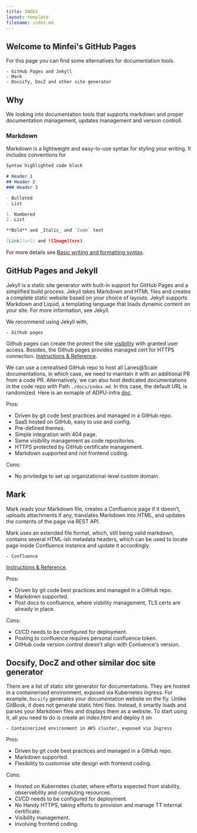 ```yaml
---
title: INDEX
layout: template
filename: index.md
--- 
```

## Welcome to Minfei's GitHub Pages

For this page you can find some alternatives for documentation tools. 
```
- GitHub Pages and Jekyll
- Mark
- Docsify, DocZ and other site generator
```

## Why

We looking into documentation tools that supports markdown and proper documentation management, updates management and version controll.

### Markdown

Markdown is a lightweight and easy-to-use syntax for styling your writing. It includes conventions for

```markdown
Syntax highlighted code block

# Header 1
## Header 2
### Header 3

- Bulleted
- List

1. Numbered
2. List

**Bold** and _Italic_ and `Code` text

[Link](url) and ![Image](src)
```

For more details see [Basic writing and formatting syntax](https://docs.github.com/en/github/writing-on-github/getting-started-with-writing-and-formatting-on-github/basic-writing-and-formatting-syntax).


## GitHub Pages and Jekyll

Jekyll is a static site generator with built-in support for GitHub Pages and a simplified build process. Jekyll takes Markdown and HTML files and creates a complete static website based on your choice of layouts. Jekyll supports Markdown and Liquid, a templating language that loads dynamic content on your site. For more information, see Jekyll.

We recommend using Jekyll with,
```
- Github pages
```
Github pages can create the protect the site [visibility](https://docs.github.com/en/pages/getting-started-with-github-pages/changing-the-visibility-of-your-github-pages-site) with granted user access. Besides, the Github pages provides managed cert for HTTPS connection.
[Instructions & Reference](https://docs.github.com/en/pages).

We can use a centralised GitHub repo to host all Lanes@Scale documentations, in which case, we need to maintain it with an additional PR from a code PR. Alternatively, we can also host dedicated documentations in the code repo with Path `./docs/index.md`. In this case, the default URL is randomized. Here is an exmaple of ADPU-infra [doc](https://upgraded-chainsaw-a4b14c57.pages.github.io/).

Pros:
- Driven by git code best practices and managed in a GitHub repo.
- SaaS hosted on GitHub, easy to use and config.
- Pre-defined themes.
- Simple integration with 404 page.
- Same visibility management as code repositories.
- HTTPS protected by GitHub certificate management.
- Markdown supported and not frontend coding.

Cons:
- No priviledge to set up organizational-level custom domain.

## Mark
Mark reads your Markdown file, creates a Confluence page if it doesn’t, uploads attachments if any, translates Markdown into HTML, and updates the contents of the page via REST API.

Mark uses an extended file format, which, still being valid markdown, contains several HTML-ish metadata headers, which can be used to locate page inside Confluence instance and update it accordingly.

```
- Confluence
```
[Instructions & Reference](https://samizdat.dev/use-markdown-for-confluence/).

Pros:
- Driven by git code best practices and managed in a GitHub repo.
- Markdown supported.
- Post docs to confluence, where visbility management, TLS certs are already in place.

Cons:
- CI/CD needs to be configured for deployment.
- Posting to confluence requires personal confluence token.
- GitHub code version control doesn't align with Conluence's version.

## Docsify, DocZ and other similar doc site generator
There are a list of static site generator for documentations. They are hosted in a containerised environment, exposed via Kubernetes ingress. For example, `Docsify` generates your documentation website on the fly. Unlike GitBook, it does not generate static html files. Instead, it smartly loads and parses your Markdown files and displays them as a website. To start using it, all you need to do is create an index.html and deploy it on
```
- Containerized environment in AKS cluster, exposed via Ingress
```
Pros:
- Driven by git code best practices and managed in a GitHub repo.
- Markdown supported.
- Flexibility to customise site design with frontend coding.

Cons:
- Hosted on Kubernetes cluster, where efforts expected from stability, observebility and computing resources.
- CI/CD needs to be configured for deployment.
- No Handy HTTPS, taking efforts to provision and manage TT internal certificate.
- Visibility management.
- Involving frontend coding.
